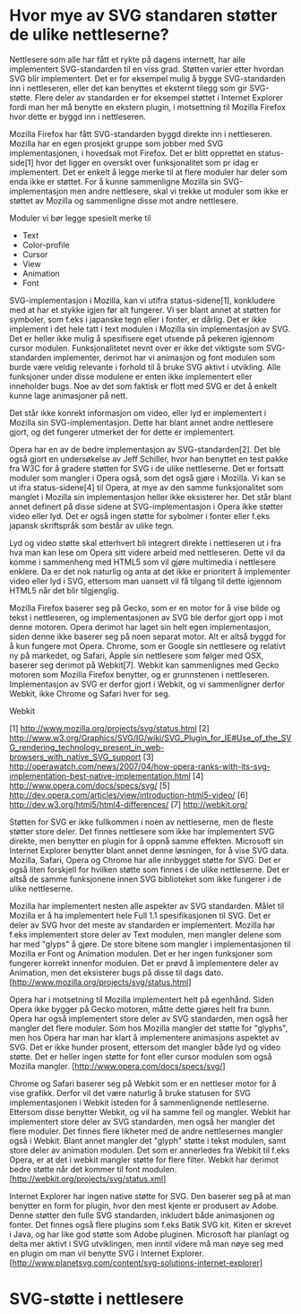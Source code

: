 # Hvor mye av SVG standaren støtter de ulike nettleserne? #
Nettlesere som alle har fått et rykte på dagens internett, har alle implementert
SVG-standarden til en viss grad. Støtten varier etter hvordan SVG blir implementert.
Det er for eksempel mulig å bygge SVG-standarden inn i nettleseren, eller det kan
benyttes et eksternt tilegg som gir SVG-støtte. Flere deler av standarden er for
eksempel støttet i Internet Explorer fordi man her må benytte en ekstern plugin, i
motsettning til Mozilla Firefox hvor dette er byggd inn i nettleseren.

Mozilla Firefox har fått SVG-standarden byggd direkte inn i nettleseren. Mozilla har
en egen prosjekt gruppe som jobber med SVG implementasjonen, i hovedsak mot Firefox.
Det er blitt opprettet en status-side[1] hvor det ligger en oversikt over funksjonalitet
som pr idag er implementert. Det er enkelt å legge merke til at flere moduler har
deler som enda ikke er støttet. For å kunne sammenligne Mozilla sin SVG-implementasjon
men andre nettlesere, skal vi trekke ut moduler som ikke er støttet av Mozilla og
sammenligne disse mot andre nettlesere.

Moduler vi bør legge spesielt merke til
 * Text
 * Color-profile
 * Cursor
 * View
 * Animation
 * Font

SVG-implementasjon i Mozilla, kan vi utifra status-sidene[1], konkludere med at har et
stykke igjen før alt fungerer. Vi ser blant annet at støtten for symboler, som f.eks i
japanske tegn eller i fonter, er dårlig. Det er ikke implement i det hele tatt i text
modulen i Mozilla sin implementasjon av SVG. Det er heller ikke mulig å spesifisere eget
utsende på pekeren igjennom cursor modulen. Funksjonalitetet nevnt over er ikke det
viktigste som SVG-standarden implementer, derimot har vi animasjon og font modulen
som burde være veldig relevante i forhold til å bruke SVG aktivt i utvikling. Alle
funksjoner under disse modulene er enten ikke implementert eller inneholder bugs. 
Noe av det som faktisk er flott med SVG er det å enkelt kunne lage animasjoner på nett.

Det står ikke konrekt informasjon om video, eller lyd er implementert i Mozilla sin
SVG-implementasjon. Dette har blant annet andre nettlesere gjort, og det fungerer utmerket
der for dette er implementert. 

<Finne informasjon om lyd og bilde i SVG-implementasjon til Mozilla>

Opera har en av de bedre implementasjon av SVG-standarden[2]. Det ble også gjort en
undersøkelse av Jeff Schiller, hvor han benyttet en test pakke fra W3C for å gradere
støtten for SVG i de ulike nettleserne. Det er fortsatt moduler som mangler i Opera også,
som det også gjøre i Mozilla. Vi kan se ut ifra status-sidene[4] til Opera, at
mye av den samme funksjonalitet som manglet i Mozilla sin implementasjon heller ikke
eksisterer her. Det står blant annet definert på disse sidene at SVG-implementasjon
i Opera ikke støtter video eller lyd. Det er også ingen støtte for sybolmer i fonter
eller f.eks japansk skriftspråk som består av ulike tegn.

Lyd og video støtte skal etterhvert bli integrert direkte i nettleseren ut i fra
hva man kan lese om Opera sitt videre arbeid med nettleseren. Dette vil da komme i
sammenheng med HTML5 som vil gjøre multimedia i nettlesere enklere. Da er det nok
naturlig og anta at det ikke er prioritert å implementer video eller lyd i SVG,
ettersom man uansett vil få tilgang til dette igjennom HTML5 når det blir tilgjenglig.

Mozilla Firefox baserer seg på Gecko, som er en motor for å vise bilde og tekst i
nettleseren, og implementasjonen av SVG ble derfor gjort opp i mot denne motoren.
Opera derimot har laget sin helt egen implementasjon, siden denne ikke baserer seg
på noen separat motor. Alt er altså byggd for å kun fungere mot Opera. Chrome, som
er Google sin nettlesere og relativt ny på markedet, og Safari, Apple sin nettlesere
som følger med OSX, baserer seg derimot på Webkit[7]. Webkit kan sammenlignes med
Gecko motoren som Mozilla Firefox benytter, og er grunnstenen i nettleseren. 
Implementasjon av SVG er derfor gjort i Webkit, og vi sammenligner derfor Webkit,
ikke Chrome og Safari hver for seg.

Webkit

[1] http://www.mozilla.org/projects/svg/status.html
[2] http://www.w3.org/Graphics/SVG/IG/wiki/SVG_Plugin_for_IE#Use_of_the_SVG_rendering_technology_present_in_web-browsers_with_native_SVG_support
[3] http://operawatch.com/news/2007/04/how-opera-ranks-with-its-svg-implementation-best-native-implementation.html
[4] http://www.opera.com/docs/specs/svg/
[5] http://dev.opera.com/articles/view/introduction-html5-video/
[6] http://dev.w3.org/html5/html4-differences/
[7] http://webkit.org/






























Støtten 
for SVG er ikke fullkommen i noen av nettleserne, men de fleste støtter store deler. 
Det finnes nettlesere som ikke har implementert SVG direkte, men benytter en plugin 
for å oppnå samme effekten. Microsoft sin Internet Explorer benytter blant annet denne
løsningen, for å vise SVG data. Mozilla, Safari, Opera og Chrome har alle innbygget støtte for SVG. 
Det er også liten forskjell for hvilken 
støtte som finnes i de ulike nettleserne. Det er altså de samme funksjonene innen 
SVG biblioteket som ikke fungerer i de ulike nettleserne.

Mozilla har implementert nesten alle aspekter av SVG standarden. Målet til Mozilla 
er å ha implementert hele Full 1.1 spesifikasjonen til SVG. Det er deler av SVG hvor 
det meste av standarden er implementert. Mozilla har f.eks implementert store deler 
av Text modulen, men mangler delene som har med "glyps" å gjøre. De store bitene som 
mangler i implementasjonen til Mozilla er Font og Animation modulen. Det er her ingen 
funksjoner som fungerer korrekt innenfor modulen. Det er prøvd å implementere deler 
av Animation, men det eksisterer bugs på disse til dags dato.
[http://www.mozilla.org/projects/svg/status.html]

Opera har i motsetning til Mozilla implementert helt på egenhånd. Siden Opera ikke 
bygger på Gecko motoren, måtte dette gjøres helt fra bunn. Opera har også 
implementert store deler av SVG standarden, men også her mangler det flere moduler. 
Som hos Mozilla mangler det støtte for "glyphs", men hos Opera har man har klart å 
implementere animasjons aspektet av SVG. Det er ikke hunder prosent, ettersom det 
mangler både lyd og video støtte. Det er heller ingen støtte for font eller cursor 
modulen som også Mozilla mangler. 
[http://www.opera.com/docs/specs/svg/]

Chrome og Safari baserer seg på Webkit som er en nettleser motor for å vise grafikk. 
Derfor vil det være naturlig å bruke statusen for SVG implementasjonen i Webkit 
isteden for å sammenlignende nettleserne. Ettersom disse benytter Webkit, og vil ha 
samme feil og mangler. Webkit har implementert store deler av SVG standarden, men også 
her mangler det flere moduler. Det finnes flere likheter med de andre nettlesernes 
mangler også i Webkit. Blant annet mangler det "glyph" støtte i tekst modulen, samt 
store deler av animation modulen. Det som er annerledes fra Webkit til f.eks Opera, 
er at det i webkit mangler støtte for flere filter. Webkit har derimot bedre støtte 
når det kommer til font modulen.
[http://webkit.org/projects/svg/status.xml]

Internet Explorer har ingen native støtte for SVG. Den baserer seg på at man benytter 
en form for plugin, hvor den mest kjente er produsert av Adobe. Denne støtter den fulle 
SVG standarden, inkludert både animasjonen og fonter. Det finnes også flere plugins 
som f.eks Batik SVG kit. Kiten er skrevet i Java, og har like god støtte som Adobe 
pluginen. Microsoft har planlagt og delta mer aktivt i SVG utviklingen, men inntil videre 
må man nøye seg med en plugin om man vil benytte SVG i Internet Explorer.
[http://www.planetsvg.com/content/svg-solutions-internet-explorer]

# SVG-støtte i nettlesere #